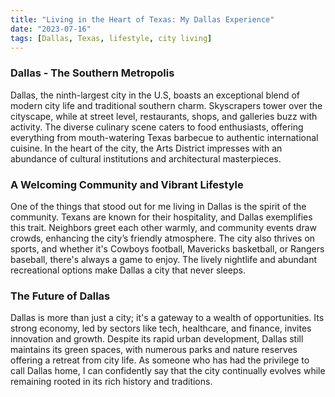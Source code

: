 ```yaml
---
title: "Living in the Heart of Texas: My Dallas Experience"
date: "2023-07-16"
tags: [Dallas, Texas, lifestyle, city living]
---
```


### Dallas - The Southern Metropolis

Dallas, the ninth-largest city in the U.S, boasts an exceptional blend of modern city life and traditional southern charm. Skyscrapers tower over the cityscape, while at street level, restaurants, shops, and galleries buzz with activity. The diverse culinary scene caters to food enthusiasts, offering everything from mouth-watering Texas barbecue to authentic international cuisine. In the heart of the city, the Arts District impresses with an abundance of cultural institutions and architectural masterpieces.

### A Welcoming Community and Vibrant Lifestyle

One of the things that stood out for me living in Dallas is the spirit of the community. Texans are known for their hospitality, and Dallas exemplifies this trait. Neighbors greet each other warmly, and community events draw crowds, enhancing the city’s friendly atmosphere. The city also thrives on sports, and whether it's Cowboys football, Mavericks basketball, or Rangers baseball, there's always a game to enjoy. The lively nightlife and abundant recreational options make Dallas a city that never sleeps.

### The Future of Dallas

Dallas is more than just a city; it's a gateway to a wealth of opportunities. Its strong economy, led by sectors like tech, healthcare, and finance, invites innovation and growth. Despite its rapid urban development, Dallas still maintains its green spaces, with numerous parks and nature reserves offering a retreat from city life. As someone who has had the privilege to call Dallas home, I can confidently say that the city continually evolves while remaining rooted in its rich history and traditions.